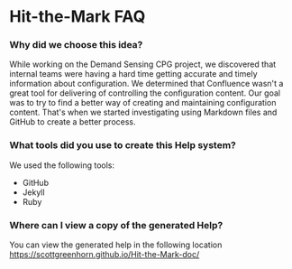 # Hit-the-Mark FAQ

### Why did we choose this idea?
While working on the Demand Sensing CPG project, we discovered that internal teams were having a hard time getting accurate and timely information about configuration. We determined that Confluence wasn't a great tool for delivering of controlling the configuration content. Our goal was to try to find a better way of creating and maintaining configuration content. That's when we started investigating using Markdown files and GitHub to create a better process.

### What tools did you use to create this Help system?
We used the following tools:
+ GitHub
+ Jekyll
+ Ruby

### Where can I view a copy of the generated Help? 
You can view the generated help in the following location https://scottgreenhorn.github.io/Hit-the-Mark-doc/

